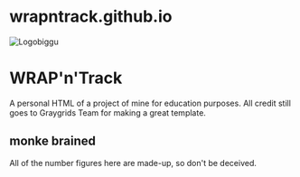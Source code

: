 # wrapntrack.github.io

![Logobiggu](https://hikrar14.github.io/wrapntrack.github.io/assets/images/wrap/logobiggu.png)

# WRAP'n'Track
A personal HTML of a project of mine for education purposes. All credit still goes to Graygrids Team for making a great template.

## monke brained
All of the number figures here are made-up, so don't be deceived.
